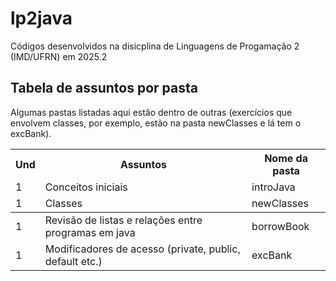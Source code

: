 # lp2java
Códigos desenvolvidos na disicplina de Linguagens de Progamação 2 (IMD/UFRN) em 2025.2

## Tabela de assuntos por pasta

Algumas pastas listadas aqui estão dentro de outras (exercícios que envolvem classes, por exemplo, estão na pasta newClasses e lá tem o excBank).

<table>
  <tbody>
    <tr>
      <th>Und</th>
      <th align="center">Assuntos</th>
      <th align="center">Nome da pasta</th>
    </tr>
      <td>1</td>
      <td align="left">
          Conceitos iniciais
      </td>
      <td> introJava</td>
    </tr>
    <tr>
     <td>1</td>
      <td align="left">
          Classes
      </td>
       <td> newClasses </td>
    </tr>
    </tbody>
     <tr>
     <td>1</td>
      <td align="left">
          Revisão de listas e relações entre programas em java
      </td>
      <td>
        borrowBook
      </td>
      </tr>
       <tr>
     <td>1</td>
      <td align="left">
          Modificadores de acesso (private, public, default etc.)
      </td>
      <td>
        excBank
      </td>
      </tr>
</table>
